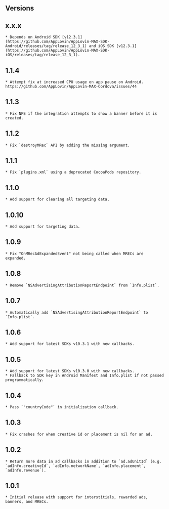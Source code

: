 ## Versions

## x.x.x
    * Depends on Android SDK [v12.3.1](https://github.com/AppLovin/AppLovin-MAX-SDK-Android/releases/tag/release_12_3_1) and iOS SDK [v12.3.1](https://github.com/AppLovin/AppLovin-MAX-SDK-iOS/releases/tag/release_12_3_1).
## 1.1.4
    * Attempt fix at increased CPU usage on app pause on Android. https://github.com/AppLovin/AppLovin-MAX-Cordova/issues/44
## 1.1.3
    * Fix NPE if the integration attempts to show a banner before it is created.
## 1.1.2
    * Fix `destroyMRec` API by adding the missing argument.
## 1.1.1
    * Fix `plugins.xml` using a deprecated CocoaPods repository.
## 1.1.0
    * Add support for clearing all targeting data. 
## 1.0.10
    * Add support for targeting data. 
## 1.0.9
    * Fix "OnMRecAdExpandedEvent" not being called when MRECs are expanded.
## 1.0.8
    * Remove `NSAdvertisingAttributionReportEndpoint` from `Info.plist`.
## 1.0.7
    * Automatically add `NSAdvertisingAttributionReportEndpoint` to `Info.plist`.
## 1.0.6
    * Add support for latest SDKs v10.3.1 with new callbacks.
## 1.0.5
    * Add support for latest SDKs v10.3.0 with new callbacks.
    * Fallback to SDK key in Android Manifest and Info.plist if not passed programmatically.
## 1.0.4
    * Pass `"countryCode"` in initialization callback.
## 1.0.3
    * Fix crashes for when creative id or placement is nil for an ad.
## 1.0.2
    * Return more data in ad callbacks in addition to `ad.adUnitId` (e.g. `adInfo.creativeId`, `adInfo.networkName`, `adInfo.placement`, `adInfo.revenue`).
## 1.0.1
    * Initial release with support for interstitials, rewarded ads, banners, and MRECs.
